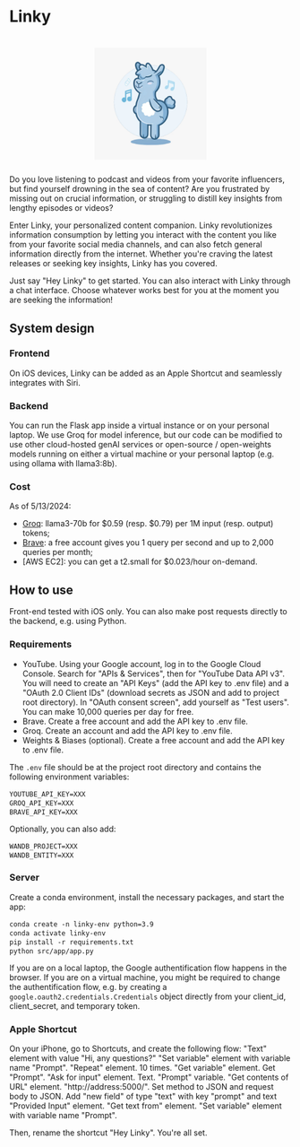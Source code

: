 # Linky

<div align = "center">
<h1>
    <img src = "https://github.com/jveronvialard/hey-linky/blob/main/assets/images/linky.jpeg?raw=true" width = 200 height = 200>
<br>

</h1>

</div>

Do you love listening to podcast and videos from your favorite influencers, but find yourself drowning in the sea of content? Are you frustrated by missing out on crucial information, or struggling to distill key insights from lengthy episodes or videos?

Enter Linky, your personalized content companion. Linky revolutionizes information consumption by letting you interact with the content you like from your favorite social media channels, and can also fetch general information directly from the internet. Whether you're craving the latest releases or seeking key insights, Linky has you covered. 

Just say "Hey Linky" to get started. You can also interact with Linky through a chat interface. Choose whatever works best for you at the moment you are seeking the information!

## System design

### Frontend
On iOS devices, Linky can be added as an Apple Shortcut and seamlessly integrates with Siri.

### Backend
You can run the Flask app inside a virtual instance or on your personal laptop. We use Groq for model inference, but our code can be modified to use other cloud-hosted genAI services or open-source / open-weights models running on either a virtual machine or your personal laptop (e.g. using ollama with llama3:8b).

### Cost
As of 5/13/2024:
- [Groq](https://wow.groq.com/): llama3-70b for $0.59 (resp. $0.79) per 1M input (resp. output) tokens;
- [Brave](https://brave.com/search/api/): a free account gives you 1 query per second and up to 2,000 queries per month;
- [AWS EC2]: you can get a t2.small for $0.023/hour on-demand.

## How to use
Front-end tested with iOS only. You can also make post requests directly to the backend, e.g. using Python.

### Requirements
- YouTube. Using your Google account, log in to the Google Cloud Console. Search for "APIs & Services", then for "YouTube Data API v3". You will need to create an "API Keys" (add the API key to .env file) and a "OAuth 2.0 Client IDs" (download secrets as JSON and add to project root directory). In "OAuth consent screen", add yourself as "Test users". You can make 10,000 queries per day for free.
- Brave. Create a free account and add the API key to .env file.
- Groq. Create an account and add the API key to .env file.
- Weights & Biases (optional). Create a free account and add the API key to .env file.

The `.env` file should be at the project root directory and contains the following environment variables:
```
YOUTUBE_API_KEY=XXX
GROQ_API_KEY=XXX
BRAVE_API_KEY=XXX
```

Optionally, you can also add:
```
WANDB_PROJECT=XXX
WANDB_ENTITY=XXX
```

### Server
Create a conda environment, install the necessary packages, and start the app:
```
conda create -n linky-env python=3.9
conda activate linky-env
pip install -r requirements.txt
python src/app/app.py
```

If you are on a local laptop, the Google authentification flow happens in the browser. If you are on a virtual machine, you might be required to change the authentification flow, e.g. by creating a `google.oauth2.credentials.Credentials` object directly from your client_id, client_secret, and temporary token.

### Apple Shortcut
On your iPhone, go to Shortcuts, and create the following flow:
"Text" element with value "Hi, any questions?"
"Set variable" element with variable name "Prompt".
"Repeat" element. 10 times.
    "Get variable" element. Get "Prompt".
    "Ask for input" element. Text. "Prompt" variable.
    "Get contents of URL" element. "http://address:5000/". Set method to JSON and request body to JSON. Add "new field" of type "text" with key "prompt" and text "Provided Input" element.
    "Get text from" element.
    "Set variable" element with variable name "Prompt".

Then, rename the shortcut "Hey Linky". You're all set.
